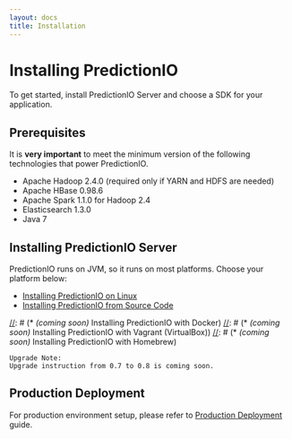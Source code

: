 ```yaml
---
layout: docs
title: Installation
---
```


# Installing PredictionIO

To get started, install PredictionIO Server and choose a SDK for your
application.

## Prerequisites

It is **very important** to meet the minimum version of the following
technologies that power PredictionIO.

* Apache Hadoop 2.4.0 (required only if YARN and HDFS are needed)
* Apache HBase 0.98.6
* Apache Spark 1.1.0 for Hadoop 2.4
* Elasticsearch 1.3.0
* Java 7

## Installing PredictionIO Server

PredictionIO runs on JVM, so it runs on most platforms. Choose your platform
below:

[//]: # (* Deploying PredictionIO on Amazon Web Services)
* [Installing PredictionIO on Linux](install-linux.html)
* [Installing PredictionIO from Source Code](install-sourcecode.html)

[//]: # (You may also use one of the community-contributed packages to install PredictionIO:)

[//]: # (* *(coming soon)* Installing PredictionIO with Docker)
[//]: # (* *(coming soon)* Installing PredictionIO with Vagrant (VirtualBox))
[//]: # (* *(coming soon)* Installing PredictionIO with Homebrew)

```
Upgrade Note:
Upgrade instruction from 0.7 to 0.8 is coming soon.
```


## Production Deployment

For production environment setup, please refer to [Production Deployment](/production/deploy.html) guide.
